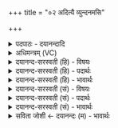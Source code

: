 +++
title = "०२ अदित्यै व्युन्दनमसि"

+++
<details><summary>पदपाठः - दयानन्दादि</summary>

अदि॑त्यै। व्युन्द॑न॒मिति॑। वि॒ऽउन्द॑नम्। अ॒सि॒। विष्णोः॑। स्तु॒पः। अ॒सि॒। ऊर्ण॑म्रदस॒मित्यूर्ण॑ऽम्रदसम्। त्वा॒। स्तृ॒णा॒मि॒। स्वा॒स॒स्थामिति॑ सुऽआ॒स॒स्थाम्। दे॒वेभ्यः॑। भुवप॑तय॒ इति॒ भुव॑ऽपतये। स्वाहा॑। भुव॑नपतय॒ इति॒ भुव॑नऽपतये। स्वाहा॑। भू॒ताना॑म्। पत॑ये स्वाहा॑। २।
</details>

<details><summary>अधिमन्त्रम् (VC)</summary>

- यज्ञो देवता
- परमेष्ठी प्रजापतिर्ऋषिः
- स्वराड् जगती
- निषादः
</details>

<details><summary>दयानन्द-सरस्वती (हि) - विषयः</summary>

इस प्रकार किया हुआ यज्ञ क्या सिद्ध करनेवाला होता है, सो अगले मन्त्र में उपदेश किया है ॥
</details>

<details><summary>दयानन्द-सरस्वती (हि) - पदार्थः</summary>

पदार्थान्वयभाषाः -  जिस कारण यह यज्ञ (अदित्यै) पृथिवी के (व्युन्दनम्) विविध प्रकार के ओषधि आदि पदार्थों का सींचनेवाला (असि) होता है, इससे मैं उसका अनुष्ठान करता हूँ और (विष्णोः) इस यज्ञ की सिद्धि कराने हारा (स्तुपः) शिखारूप (ऊर्णम्रदसम्) उलूखल (असि) है, इससे मैं (त्वा) उस अन्न के छिलके दूर करनेवाले पत्थर और उलूखल को (स्तृणामि) पदार्थों से ढाँपता हूँ तथा वेदी (देवेभ्यः) विद्वान् और दिव्य सुखों के हित कराने के लिये (असि) होती है, इससे उसको मैं (स्वासस्थाम्) ऐसी बनाता हूँ कि जिसमें होम किये हुए पदार्थ अच्छी प्रकार स्थिर हों और जिससे संसार का पति, भुवन अर्थात् लोकलोकान्तरों का पति, संसारी पदार्थों का स्वामी और परमेश्वर प्रसन्न होता है तथा भौतिक अग्नि सुखों का सिद्ध करानेवाला होता है, इस कारण (भुवपतये स्वाहा), (भुवनपतये स्वाहा), (भूतानां पतये स्वाहा) उक्त परमेश्वर की प्रसन्नता और आज्ञापालन के लिये उस वेदी के गुणों से जो कि सत्यभाषण अर्थात् अपने पदार्थों को मेरे हैं, यह कहना वा श्रेष्ठवाक्य आदि उत्तम वाणीयुक्त वेद हैं, उसके मन्त्रों के साथ स्वाहा शब्द का अनेक प्रकार उच्चारण करके यज्ञ आदि श्रेष्ठ कर्मों का विधान किया जाता है, इस प्रयोजन के लिये भी वेदी को रचता हूँ ॥२॥
</details>

<details><summary>दयानन्द-सरस्वती (हि) - भावार्थः</summary>

भावार्थभाषाः -  परमेश्वर सब मनुष्यों के लिये उपदेश करता है कि हे मनुष्यो ! तुमको वेदी आदि यज्ञ के साधनों का सम्पादन करके सब प्राणियों के सुख तथा परमेश्वर की प्रसन्नता के लिये अच्छी प्रकार क्रियायुक्त यज्ञ करना और सदा सत्य ही बोलना चाहिये और जैसे मैं न्याय से सब विश्व का पालन करता हूँ, वैसे ही तुम लोगों को भी पक्षपात छोड़कर सब प्राणियों के पालन से सुख सम्पादन करना चाहिये ॥२॥
</details>

<details><summary>दयानन्द-सरस्वती (सं) - विषयः</summary>

एवं कृतो यज्ञः किंहेतुको भवतीत्युपदिश्यते ॥
</details>

<details><summary>दयानन्द-सरस्वती (सं) - पदार्थः</summary>

पदार्थान्वयभाषाः -  यतोऽयं विष्णुर्यज्ञोऽदित्या व्युन्दनकार्य्यसि भवति, तस्मात् तमहमनुतिष्ठामि। अस्य विष्णोर्यज्ञस्य स्तुपः प्रस्तर उलूखलाख्यः साधकोऽ(स्य)स्ति, तस्मात् तमहमूर्णम्रदसं स्तृणामि। वेदिर्देवेभ्यो हितासि भवति, तस्मात् तामहं स्वासस्थां रचयामि। कस्मै प्रयोजनायेत्यत्राह। यतोऽयं भुवपतिर्भुवनपतिर्भूतानां पतिरीश्वरः प्रसन्नो भवति, भौतिको वा। सुखसाधको भवति, तस्मै भुवपतये स्वाहा विधेया, भुवनपतये स्वाहा वाच्या, भूतानां च पतये स्वाहा प्रयोज्या भवतीत्यस्मै प्रयोजनाय ॥२॥
</details>

<details><summary>दयानन्द-सरस्वती (सं) - भावार्थः</summary>

भावार्थभाषाः -  ईश्वरः सर्वमनुष्येभ्य इदमुपदिशति युष्माभिर्वेद्यादीनि यज्ञसाधनानि सम्पाद्य सर्वप्राणिनां सुखाय परमेश्वरप्रीतये च सम्यक् क्रियायज्ञः कार्य्यः। सदैव सत्यमेव वाच्यम्। यथाऽहं न्यायेन सर्वं विश्वं पालयामि, तथैव युष्माभिरपि पक्षपातं विहाय सर्वेषां पालनेन सुखं सम्पादनीयमिति ॥२॥
</details>

<details><summary>सविता जोशी ← दयानन्दः (म) - भावार्थः</summary>

भावार्थभाषाः -  परमेश्वर सर्व माणसांना असा उपदेश करतो की हे माणसांनो ! तुम्ही वेदी इत्यादी यज्ञ साधने प्राप्त करा व सर्व प्राण्यांना सुख मिळावे आणि परमेश्वर प्रसन्न व्हावा, यासाठी चांगल्या प्रकारे यज्ञकर्म करा. नेहमी सत्य वचनी बना. मी (परमेश्वर) जसा न्यायाने विश्वाचे पालन करतो तसेच पक्षपातरहित बनून सर्व प्राण्यांचे पालन करून सुख मिळवा.
</details>